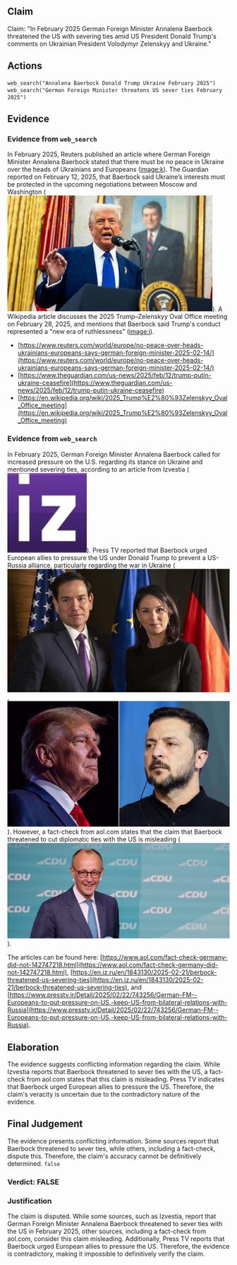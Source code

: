## Claim
Claim: "In February 2025 German Foreign Minister Annalena Baerbock threatened the US with severing ties amid US President Donald Trump's comments on Ukrainian President Volodymyr Zelenskyy and Ukraine."

## Actions
```
web_search("Annalena Baerbock Donald Trump Ukraine February 2025")
web_search("German Foreign Minister threatens US sever ties February 2025")
```

## Evidence
### Evidence from `web_search`
In February 2025, Reuters published an article where German Foreign Minister Annalena Baerbock stated that there must be no peace in Ukraine over the heads of Ukrainians and Europeans (<image:k>). The Guardian reported on February 12, 2025, that Baerbock said Ukraine’s interests must be protected in the upcoming negotiations between Moscow and Washington (![image 1007](media/2025-08-06_18-20-1754504425-007992.jpg)). A Wikipedia article discusses the 2025 Trump–Zelenskyy Oval Office meeting on February 28, 2025, and mentions that Baerbock said Trump's conduct represented a "new era of ruthlessness" (<image:i>).

*   [https://www.reuters.com/world/europe/no-peace-over-heads-ukrainians-europeans-says-german-foreign-minister-2025-02-14/](https://www.reuters.com/world/europe/no-peace-over-heads-ukrainians-europeans-says-german-foreign-minister-2025-02-14/)
*   [https://www.theguardian.com/us-news/2025/feb/12/trump-putin-ukraine-ceasefire](https://www.theguardian.com/us-news/2025/feb/12/trump-putin-ukraine-ceasefire)
*   [https://en.wikipedia.org/wiki/2025_Trump%E2%80%93Zelenskyy_Oval_Office_meeting](https://en.wikipedia.org/wiki/2025_Trump%E2%80%93Zelenskyy_Oval_Office_meeting)


### Evidence from `web_search`
In February 2025, German Foreign Minister Annalena Baerbock called for increased pressure on the U.S. regarding its stance on Ukraine and mentioned severing ties, according to an article from Izvestia (![image 1048](media/2025-08-06_18-22-1754504540-201404.jpg)). Press TV reported that Baerbock urged European allies to pressure the US under Donald Trump to prevent a US-Russia alliance, particularly regarding the war in Ukraine (![image 1049](media/2025-08-06_18-22-1754504545-769933.jpg), ![image 1050](media/2025-08-06_18-22-1754504546-657955.jpg)). However, a fact-check from aol.com states that the claim that Baerbock threatened to cut diplomatic ties with the US is misleading (![image 1023](media/2025-08-06_18-22-1754504528-288037.jpg)).

The articles can be found here: [https://www.aol.com/fact-check-germany-did-not-142747218.html](https://www.aol.com/fact-check-germany-did-not-142747218.html), [https://en.iz.ru/en/1843130/2025-02-21/berbock-threatened-us-severing-ties](https://en.iz.ru/en/1843130/2025-02-21/berbock-threatened-us-severing-ties), and [https://www.presstv.ir/Detail/2025/02/22/743256/German-FM--Europeans-to-put-pressure-on-US,-keep-US-from-bilateral-relations-with-Russia](https://www.presstv.ir/Detail/2025/02/22/743256/German-FM--Europeans-to-put-pressure-on-US,-keep-US-from-bilateral-relations-with-Russia).


## Elaboration
The evidence suggests conflicting information regarding the claim. While Izvestia reports that Baerbock threatened to sever ties with the US, a fact-check from aol.com states that this claim is misleading. Press TV indicates that Baerbock urged European allies to pressure the US. Therefore, the claim's veracity is uncertain due to the contradictory nature of the evidence.


## Final Judgement
The evidence presents conflicting information. Some sources report that Baerbock threatened to sever ties, while others, including a fact-check, dispute this. Therefore, the claim's accuracy cannot be definitively determined. `false`

### Verdict: FALSE

### Justification
The claim is disputed. While some sources, such as Izvestia, report that German Foreign Minister Annalena Baerbock threatened to sever ties with the US in February 2025, other sources, including a fact-check from aol.com, consider this claim misleading. Additionally, Press TV reports that Baerbock urged European allies to pressure the US. Therefore, the evidence is contradictory, making it impossible to definitively verify the claim.
